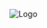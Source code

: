 ![Logo](https://github.com/TharaniRajan/Jenkins-Docker/blob/master/docs/GeppettoIcon.png?raw=true"Logo")
